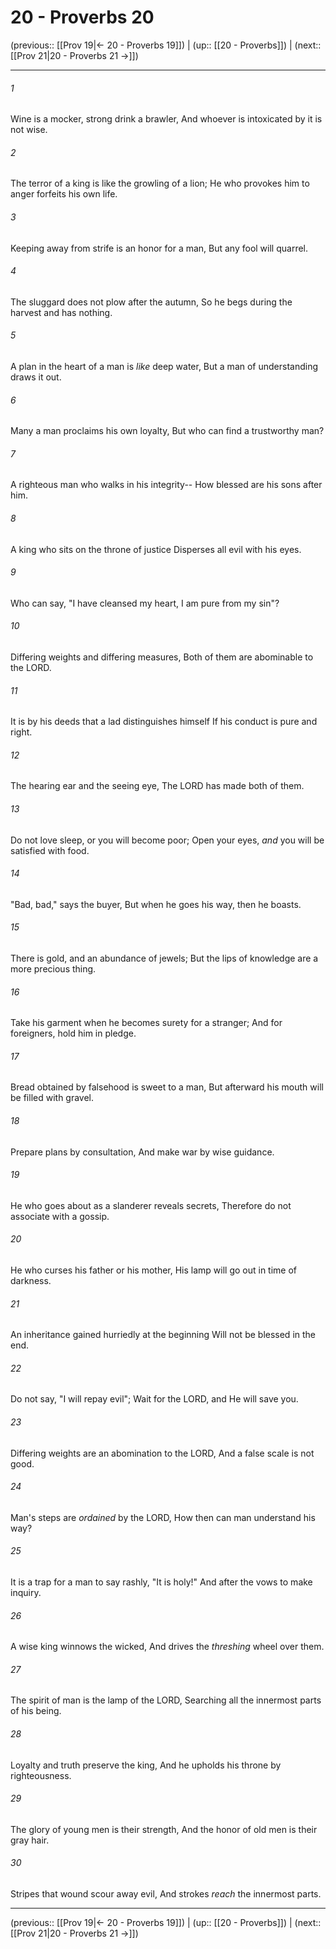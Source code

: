 # 20 - Proverbs 20

(previous:: [[Prov 19|← 20 - Proverbs 19]]) | (up:: [[20 - Proverbs]]) | (next:: [[Prov 21|20 - Proverbs 21 →]])

***


###### 1 
Wine is a mocker, strong drink a brawler, And whoever is intoxicated by it is not wise. 

###### 2 
The terror of a king is like the growling of a lion; He who provokes him to anger forfeits his own life. 

###### 3 
Keeping away from strife is an honor for a man, But any fool will quarrel. 

###### 4 
The sluggard does not plow after the autumn, So he begs during the harvest and has nothing. 

###### 5 
A plan in the heart of a man is _like_ deep water, But a man of understanding draws it out. 

###### 6 
Many a man proclaims his own loyalty, But who can find a trustworthy man? 

###### 7 
A righteous man who walks in his integrity-- How blessed are his sons after him. 

###### 8 
A king who sits on the throne of justice Disperses all evil with his eyes. 

###### 9 
Who can say, "I have cleansed my heart, I am pure from my sin"? 

###### 10 
Differing weights and differing measures, Both of them are abominable to the LORD. 

###### 11 
It is by his deeds that a lad distinguishes himself If his conduct is pure and right. 

###### 12 
The hearing ear and the seeing eye, The LORD has made both of them. 

###### 13 
Do not love sleep, or you will become poor; Open your eyes, _and_ you will be satisfied with food. 

###### 14 
"Bad, bad," says the buyer, But when he goes his way, then he boasts. 

###### 15 
There is gold, and an abundance of jewels; But the lips of knowledge are a more precious thing. 

###### 16 
Take his garment when he becomes surety for a stranger; And for foreigners, hold him in pledge. 

###### 17 
Bread obtained by falsehood is sweet to a man, But afterward his mouth will be filled with gravel. 

###### 18 
Prepare plans by consultation, And make war by wise guidance. 

###### 19 
He who goes about as a slanderer reveals secrets, Therefore do not associate with a gossip. 

###### 20 
He who curses his father or his mother, His lamp will go out in time of darkness. 

###### 21 
An inheritance gained hurriedly at the beginning Will not be blessed in the end. 

###### 22 
Do not say, "I will repay evil"; Wait for the LORD, and He will save you. 

###### 23 
Differing weights are an abomination to the LORD, And a false scale is not good. 

###### 24 
Man's steps are _ordained_ by the LORD, How then can man understand his way? 

###### 25 
It is a trap for a man to say rashly, "It is holy!" And after the vows to make inquiry. 

###### 26 
A wise king winnows the wicked, And drives the _threshing_ wheel over them. 

###### 27 
The spirit of man is the lamp of the LORD, Searching all the innermost parts of his being. 

###### 28 
Loyalty and truth preserve the king, And he upholds his throne by righteousness. 

###### 29 
The glory of young men is their strength, And the honor of old men is their gray hair. 

###### 30 
Stripes that wound scour away evil, And strokes _reach_ the innermost parts.

***

(previous:: [[Prov 19|← 20 - Proverbs 19]]) | (up:: [[20 - Proverbs]]) | (next:: [[Prov 21|20 - Proverbs 21 →]])
